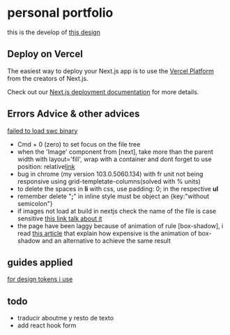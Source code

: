 # personal portfolio

this is the develop of [this design](https://www.figma.com/proto/AOKSFKoqjC7DLshc7Uu3Oo/web-portfolio?page-id=0%3A1&node-id=2%3A3&viewport=241%2C48%2C0.79&scaling=scale-down)

## Deploy on Vercel

The easiest way to deploy your Next.js app is to use the [Vercel Platform](https://vercel.com/new?utm_medium=default-template&filter=next.js&utm_source=create-next-app&utm_campaign=create-next-app-readme) from the creators of Next.js.

Check out our [Next.js deployment documentation](https://nextjs.org/docs/deployment) for more details.

## Errors Advice & other advices

[failed to load swc binary](https://stackoverflow.com/questions/69816589/next-failed-to-load-swc-binary)

- Cmd + 0 (zero) to set focus on the file tree
- when the 'Image' component from [next], take more than the parent width with layout='fill', wrap with a container and dont forget to use position: relative[link](https://stackoverflow.com/questions/68920647/how-to-add-border-radius-to-next-js-image)
- bug in chrome (my version 103.0.5060.134) with fr unit not being responsive using grid-templetate-columns(solved with % units)
- to delete the spaces in **li** with css, use padding: 0; in the respective **ul**
- remember delete "**;**" in inline style must be object an {key:"without semicolon"}  
- if images not load at build in nextjs check the name of the file is case sensitive [this link talk about it](https://stackoverflow.com/questions/70797559/next-image-not-loading-in-production/70916637)
- the page have been laggy because of animation of rule [box-shadow], i read [this article](https://tobiasahlin.com/blog/how-to-animate-box-shadow/) that explain how expensive is the animation of box-shadow and an alternative to achieve the same result 

## guides applied

[for design tokens i use](https://www.smashingmagazine.com/2021/07/global-local-styling-nextjs/)

## todo

- traducir aboutme y resto de texto
- add react hook form
